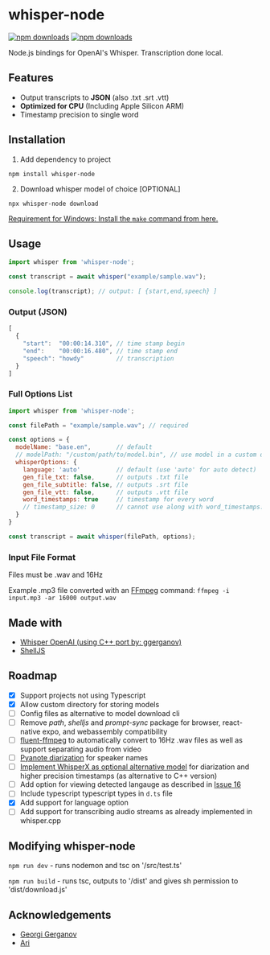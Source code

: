 # whisper-node

[![npm downloads](https://img.shields.io/npm/dm/whisper-node)](https://npmjs.org/package/whisper-node)
[![npm downloads](https://img.shields.io/npm/l/whisper-node)](https://npmjs.org/package/whisper-node)  

Node.js bindings for OpenAI's Whisper. Transcription done local.

## Features

- Output transcripts to **JSON** (also .txt .srt .vtt)
- **Optimized for CPU** (Including Apple Silicon ARM)
- Timestamp precision to single word

## Installation

1. Add dependency to project

```text
npm install whisper-node
```

2. Download whisper model of choice [OPTIONAL]

```text
npx whisper-node download
```

[Requirement for Windows: Install the ```make``` command from here.](https://gnuwin32.sourceforge.net/packages/make.htm)

## Usage

```javascript
import whisper from 'whisper-node';

const transcript = await whisper("example/sample.wav");

console.log(transcript); // output: [ {start,end,speech} ]
```

### Output (JSON)

```javascript
[
  {
    "start":  "00:00:14.310", // time stamp begin
    "end":    "00:00:16.480", // time stamp end
    "speech": "howdy"         // transcription
  }
]
```

### Full Options List

```javascript
import whisper from 'whisper-node';

const filePath = "example/sample.wav"; // required

const options = {
  modelName: "base.en",       // default
  // modelPath: "/custom/path/to/model.bin", // use model in a custom directory (cannot use along with 'modelName')
  whisperOptions: {
    language: 'auto'          // default (use 'auto' for auto detect)
    gen_file_txt: false,      // outputs .txt file
    gen_file_subtitle: false, // outputs .srt file
    gen_file_vtt: false,      // outputs .vtt file
    word_timestamps: true     // timestamp for every word
    // timestamp_size: 0      // cannot use along with word_timestamps:true
  }
}

const transcript = await whisper(filePath, options);
```

### Input File Format

Files must be .wav and 16Hz

Example .mp3 file converted with an [FFmpeg](https://ffmpeg.org) command: ```ffmpeg -i input.mp3 -ar 16000 output.wav```

## Made with

- [Whisper OpenAI (using C++ port by: ggerganov)](https://github.com/ggerganov/whisper.cpp)
- [ShellJS](https://www.npmjs.com/package/shelljs)

## Roadmap

- [x] Support projects not using Typescript
- [x] Allow custom directory for storing models
- [ ] Config files as alternative to model download cli
- [ ] Remove *path*, *shelljs* and *prompt-sync* package for browser, react-native expo, and webassembly compatibility
- [ ] [fluent-ffmpeg](https://www.npmjs.com/package/fluent-ffmpeg) to automatically convert to 16Hz .wav files as well as support separating audio from video
- [ ] [Pyanote diarization](https://huggingface.co/pyannote/speaker-diarization) for speaker names
- [ ] [Implement WhisperX as optional alternative model](https://github.com/m-bain/whisperX) for diarization and higher precision timestamps (as alternative to C++ version)
- [ ] Add option for viewing detected langauge as described in [Issue 16](https://github.com/ariym/whisper-node/issues/16)
- [ ] Include typescript typescript types in ```d.ts``` file
- [x] Add support for language option
- [ ] Add support for transcribing audio streams as already implemented in whisper.cpp

## Modifying whisper-node

```npm run dev``` - runs nodemon and tsc on '/src/test.ts'

```npm run build``` - runs tsc, outputs to '/dist' and gives sh permission to 'dist/download.js'

## Acknowledgements

- [Georgi Gerganov](https://ggerganov.com/)
- [Ari](https://aricv.com)
